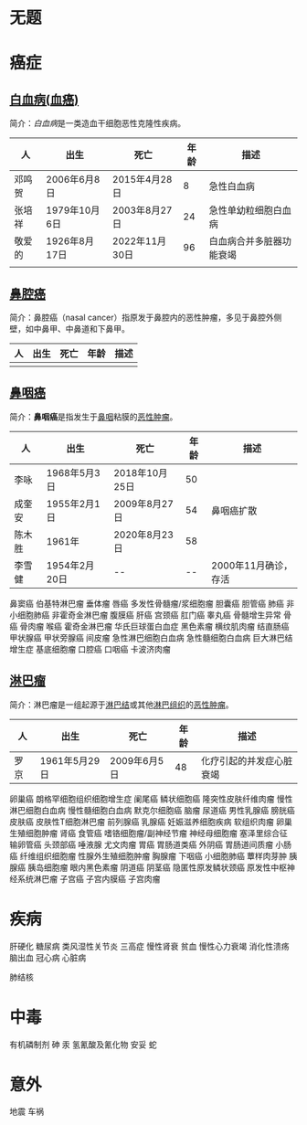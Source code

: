 # 无题

# 癌症
## [白血病(**血癌**)](https://www.yixue.com/%E7%99%BD%E8%A1%80%E7%97%85)

简介：*白血病*是一类造血干细胞恶性克隆性疾病。

| 人     | 出生          | 死亡           | 年龄 | 描述                     |
| ------ | ------------- | -------------- | ---- | ------------------------ |
| 邓鸣贺 | 2006年6月8日  | 2015年4月28日  | 8    | 急性白血病               |
| 张培祥 | 1979年10月6日 | 2003年8月27日  | 24   | 急性单幼粒细胞白血病     |
| 敬爱的 | 1926年8月17日 | 2022年11月30日 | 96   | 白血病合并多脏器功能衰竭 |
|        |               |                |      |                          |

## [鼻腔癌](https://www.yixue.com/%E9%BC%BB%E8%85%94%E6%81%B6%E6%80%A7%E8%82%BF%E7%98%A4)

简介：鼻腔癌（nasal cancer）指原发于鼻腔内的恶性肿瘤，多见于鼻腔外侧壁，如中鼻甲、中鼻道和下鼻甲。

| 人   | 出生 | 死亡 | 年龄 | 描述 |
| ---- | ---- | ---- | ---- | ---- |
|      |      |      |      |      |

## [鼻咽癌](https://www.yixue.com/%E9%BC%BB%E5%92%BD%E7%99%8C)

简介：**鼻咽癌**是指发生于[鼻咽](https://www.yixue.com/鼻咽)粘膜的[恶性肿瘤](https://www.yixue.com/恶性肿瘤)。

| 人     | 出生          | 死亡           | 年龄 | 描述                 |
| ------ | ------------- | -------------- | ---- | -------------------- |
| 李咏   | 1968年5月3日  | 2018年10月25日 | 50   |                      |
| 成奎安 | 1955年2月1日  | 2009年8月27日  | 54   | 鼻咽癌扩散           |
| 陈木胜 | 1961年        | 2020年8月23日  | 58   |                      |
| 李雪健 | 1954年2月20日 | --             | --   | 2000年11月确诊，存活 |

鼻窦癌
伯基特淋巴瘤
垂体瘤
唇癌
多发性骨髓瘤/浆细胞瘤
胆囊癌
胆管癌
肺癌
非小细胞肺癌
非霍奇金淋巴瘤
腹膜癌
肝癌
宫颈癌
肛门癌
睾丸癌
骨髓增生异常
骨癌
骨肉瘤
喉癌
霍奇金淋巴瘤
华氏巨球蛋白血症
黑色素瘤
横纹肌肉瘤
结直肠癌
甲状腺癌
甲状旁腺癌
间皮瘤
急性淋巴细胞白血病
急性髓细胞白血病
巨大淋巴结增生症
基底细胞瘤
口腔癌
口咽癌
卡波济肉瘤

## [淋巴瘤](https://www.yixue.com/%E6%B7%8B%E5%B7%B4%E7%98%A4)

简介：淋巴瘤是一组起源于[淋巴结](https://www.yixue.com/淋巴结)或其他[淋巴组织](https://www.yixue.com/淋巴组织)的[恶性肿瘤](https://www.yixue.com/恶性肿瘤)。

| 人   | 出生          | 死亡         | 年龄 | 描述                     |
| ---- | ------------- | ------------ | ---- | ------------------------ |
| 罗京 | 1961年5月29日 | 2009年6月5日 | 48   | 化疗引起的并发症心脏衰竭 |

卵巢癌
朗格罕细胞组织细胞增生症
阑尾癌
鳞状细胞癌
隆突性皮肤纤维肉瘤
慢性淋巴细胞白血病
慢性髓细胞白血病
默克尔细胞癌
脑瘤
尿道癌
男性乳腺癌
膀胱癌
皮肤癌
皮肤性T细胞淋巴瘤
前列腺癌
乳腺癌
妊娠滋养细胞疾病
软组织肉瘤
卵巢生殖细胞肿瘤
肾癌
食管癌
嗜铬细胞瘤/副神经节瘤
神经母细胞瘤
塞泽里综合征
输卵管癌
头颈部癌
唾液腺
尤文肉瘤
胃癌
胃肠道类癌
外阴癌
胃肠道间质瘤
小肠癌
纤维组织细胞瘤
性腺外生殖细胞肿瘤
胸腺瘤
下咽癌
小细胞肺癌
蕈样肉芽肿
胰腺癌
胰岛细胞瘤
眼内黑色素瘤
阴道癌
阴茎癌
隐匿性原发鳞状颈癌
原发性中枢神经系统淋巴瘤
子宫癌
子宫内膜癌
子宫肉瘤

# 疾病
肝硬化
糖尿病
类风湿性关节炎
三高症
慢性肾衰
贫血
慢性心力衰竭
消化性溃疡
脑出血
冠心病
心脏病

肺结核

# 中毒
有机磷制剂
砷
汞
氢氰酸及氰化物
安妥
蛇

# 意外
地震
车祸